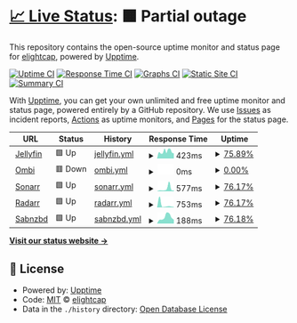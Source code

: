 # [📈 Live Status](https://elightcap.github.io/statuspage): <!--live status--> **🟧 Partial outage**

This repository contains the open-source uptime monitor and status page for [elightcap](https://elightcap.github.io/statuspage), powered by [Upptime](https://github.com/upptime/upptime).

[![Uptime CI](https://github.com/elightcap/statuspage/workflows/Uptime%20CI/badge.svg)](https://github.com/elightcap/statuspage/actions?query=workflow%3A%22Uptime+CI%22)
[![Response Time CI](https://github.com/elightcap/statuspage/workflows/Response%20Time%20CI/badge.svg)](https://github.com/elightcap/statuspage/actions?query=workflow%3A%22Response+Time+CI%22)
[![Graphs CI](https://github.com/elightcap/statuspage/workflows/Graphs%20CI/badge.svg)](https://github.com/elightcap/statuspage/actions?query=workflow%3A%22Graphs+CI%22)
[![Static Site CI](https://github.com/elightcap/statuspage/workflows/Static%20Site%20CI/badge.svg)](https://github.com/elightcap/statuspage/actions?query=workflow%3A%22Static+Site+CI%22)
[![Summary CI](https://github.com/elightcap/statuspage/workflows/Summary%20CI/badge.svg)](https://github.com/elightcap/statuspage/actions?query=workflow%3A%22Summary+CI%22)

With [Upptime](https://upptime.js.org), you can get your own unlimited and free uptime monitor and status page, powered entirely by a GitHub repository. We use [Issues](https://github.com/elightcap/statuspage/issues) as incident reports, [Actions](https://github.com/elightcap/statuspage/actions) as uptime monitors, and [Pages](https://elightcap.github.io/statuspage) for the status page.

<!--start: status pages-->
<!-- This summary is generated by Upptime (https://github.com/upptime/upptime) -->
<!-- Do not edit this manually, your changes will be overwritten -->
<!-- prettier-ignore -->
| URL | Status | History | Response Time | Uptime |
| --- | ------ | ------- | ------------- | ------ |
| <img alt="" src="https://icons.duckduckgo.com/ip3/jellyfin.elightcap.com.ico" height="13"> [Jellyfin](https://jellyfin.elightcap.com) | 🟩 Up | [jellyfin.yml](https://github.com/elightcap/statuspage/commits/HEAD/history/jellyfin.yml) | <details><summary><img alt="Response time graph" src="./graphs/jellyfin/response-time-week.png" height="20"> 423ms</summary><br><a href="https://elightcap.github.io/statuspage/history/jellyfin"><img alt="Response time 295" src="https://img.shields.io/endpoint?url=https%3A%2F%2Fraw.githubusercontent.com%2Felightcap%2Fstatuspage%2FHEAD%2Fapi%2Fjellyfin%2Fresponse-time.json"></a><br><a href="https://elightcap.github.io/statuspage/history/jellyfin"><img alt="24-hour response time 423" src="https://img.shields.io/endpoint?url=https%3A%2F%2Fraw.githubusercontent.com%2Felightcap%2Fstatuspage%2FHEAD%2Fapi%2Fjellyfin%2Fresponse-time-day.json"></a><br><a href="https://elightcap.github.io/statuspage/history/jellyfin"><img alt="7-day response time 423" src="https://img.shields.io/endpoint?url=https%3A%2F%2Fraw.githubusercontent.com%2Felightcap%2Fstatuspage%2FHEAD%2Fapi%2Fjellyfin%2Fresponse-time-week.json"></a><br><a href="https://elightcap.github.io/statuspage/history/jellyfin"><img alt="30-day response time 403" src="https://img.shields.io/endpoint?url=https%3A%2F%2Fraw.githubusercontent.com%2Felightcap%2Fstatuspage%2FHEAD%2Fapi%2Fjellyfin%2Fresponse-time-month.json"></a><br><a href="https://elightcap.github.io/statuspage/history/jellyfin"><img alt="1-year response time 268" src="https://img.shields.io/endpoint?url=https%3A%2F%2Fraw.githubusercontent.com%2Felightcap%2Fstatuspage%2FHEAD%2Fapi%2Fjellyfin%2Fresponse-time-year.json"></a></details> | <details><summary><a href="https://elightcap.github.io/statuspage/history/jellyfin">75.89%</a></summary><a href="https://elightcap.github.io/statuspage/history/jellyfin"><img alt="All-time uptime 98.30%" src="https://img.shields.io/endpoint?url=https%3A%2F%2Fraw.githubusercontent.com%2Felightcap%2Fstatuspage%2FHEAD%2Fapi%2Fjellyfin%2Fuptime.json"></a><br><a href="https://elightcap.github.io/statuspage/history/jellyfin"><img alt="24-hour uptime 100.00%" src="https://img.shields.io/endpoint?url=https%3A%2F%2Fraw.githubusercontent.com%2Felightcap%2Fstatuspage%2FHEAD%2Fapi%2Fjellyfin%2Fuptime-day.json"></a><br><a href="https://elightcap.github.io/statuspage/history/jellyfin"><img alt="7-day uptime 75.89%" src="https://img.shields.io/endpoint?url=https%3A%2F%2Fraw.githubusercontent.com%2Felightcap%2Fstatuspage%2FHEAD%2Fapi%2Fjellyfin%2Fuptime-week.json"></a><br><a href="https://elightcap.github.io/statuspage/history/jellyfin"><img alt="30-day uptime 69.56%" src="https://img.shields.io/endpoint?url=https%3A%2F%2Fraw.githubusercontent.com%2Felightcap%2Fstatuspage%2FHEAD%2Fapi%2Fjellyfin%2Fuptime-month.json"></a><br><a href="https://elightcap.github.io/statuspage/history/jellyfin"><img alt="1-year uptime 97.10%" src="https://img.shields.io/endpoint?url=https%3A%2F%2Fraw.githubusercontent.com%2Felightcap%2Fstatuspage%2FHEAD%2Fapi%2Fjellyfin%2Fuptime-year.json"></a></details>
| <img alt="" src="https://icons.duckduckgo.com/ip3/ombi.elightcap.com.ico" height="13"> [Ombi](https://ombi.elightcap.com) | 🟥 Down | [ombi.yml](https://github.com/elightcap/statuspage/commits/HEAD/history/ombi.yml) | <details><summary><img alt="Response time graph" src="./graphs/ombi/response-time-week.png" height="20"> 0ms</summary><br><a href="https://elightcap.github.io/statuspage/history/ombi"><img alt="Response time 343" src="https://img.shields.io/endpoint?url=https%3A%2F%2Fraw.githubusercontent.com%2Felightcap%2Fstatuspage%2FHEAD%2Fapi%2Fombi%2Fresponse-time.json"></a><br><a href="https://elightcap.github.io/statuspage/history/ombi"><img alt="24-hour response time 0" src="https://img.shields.io/endpoint?url=https%3A%2F%2Fraw.githubusercontent.com%2Felightcap%2Fstatuspage%2FHEAD%2Fapi%2Fombi%2Fresponse-time-day.json"></a><br><a href="https://elightcap.github.io/statuspage/history/ombi"><img alt="7-day response time 0" src="https://img.shields.io/endpoint?url=https%3A%2F%2Fraw.githubusercontent.com%2Felightcap%2Fstatuspage%2FHEAD%2Fapi%2Fombi%2Fresponse-time-week.json"></a><br><a href="https://elightcap.github.io/statuspage/history/ombi"><img alt="30-day response time 0" src="https://img.shields.io/endpoint?url=https%3A%2F%2Fraw.githubusercontent.com%2Felightcap%2Fstatuspage%2FHEAD%2Fapi%2Fombi%2Fresponse-time-month.json"></a><br><a href="https://elightcap.github.io/statuspage/history/ombi"><img alt="1-year response time 366" src="https://img.shields.io/endpoint?url=https%3A%2F%2Fraw.githubusercontent.com%2Felightcap%2Fstatuspage%2FHEAD%2Fapi%2Fombi%2Fresponse-time-year.json"></a></details> | <details><summary><a href="https://elightcap.github.io/statuspage/history/ombi">0.00%</a></summary><a href="https://elightcap.github.io/statuspage/history/ombi"><img alt="All-time uptime 53.33%" src="https://img.shields.io/endpoint?url=https%3A%2F%2Fraw.githubusercontent.com%2Felightcap%2Fstatuspage%2FHEAD%2Fapi%2Fombi%2Fuptime.json"></a><br><a href="https://elightcap.github.io/statuspage/history/ombi"><img alt="24-hour uptime 0.00%" src="https://img.shields.io/endpoint?url=https%3A%2F%2Fraw.githubusercontent.com%2Felightcap%2Fstatuspage%2FHEAD%2Fapi%2Fombi%2Fuptime-day.json"></a><br><a href="https://elightcap.github.io/statuspage/history/ombi"><img alt="7-day uptime 0.00%" src="https://img.shields.io/endpoint?url=https%3A%2F%2Fraw.githubusercontent.com%2Felightcap%2Fstatuspage%2FHEAD%2Fapi%2Fombi%2Fuptime-week.json"></a><br><a href="https://elightcap.github.io/statuspage/history/ombi"><img alt="30-day uptime 0.00%" src="https://img.shields.io/endpoint?url=https%3A%2F%2Fraw.githubusercontent.com%2Felightcap%2Fstatuspage%2FHEAD%2Fapi%2Fombi%2Fuptime-month.json"></a><br><a href="https://elightcap.github.io/statuspage/history/ombi"><img alt="1-year uptime 0.00%" src="https://img.shields.io/endpoint?url=https%3A%2F%2Fraw.githubusercontent.com%2Felightcap%2Fstatuspage%2FHEAD%2Fapi%2Fombi%2Fuptime-year.json"></a></details>
| <img alt="" src="https://icons.duckduckgo.com/ip3/sonarr.elightcap.com.ico" height="13"> [Sonarr](https://sonarr.elightcap.com) | 🟩 Up | [sonarr.yml](https://github.com/elightcap/statuspage/commits/HEAD/history/sonarr.yml) | <details><summary><img alt="Response time graph" src="./graphs/sonarr/response-time-week.png" height="20"> 577ms</summary><br><a href="https://elightcap.github.io/statuspage/history/sonarr"><img alt="Response time 318" src="https://img.shields.io/endpoint?url=https%3A%2F%2Fraw.githubusercontent.com%2Felightcap%2Fstatuspage%2FHEAD%2Fapi%2Fsonarr%2Fresponse-time.json"></a><br><a href="https://elightcap.github.io/statuspage/history/sonarr"><img alt="24-hour response time 394" src="https://img.shields.io/endpoint?url=https%3A%2F%2Fraw.githubusercontent.com%2Felightcap%2Fstatuspage%2FHEAD%2Fapi%2Fsonarr%2Fresponse-time-day.json"></a><br><a href="https://elightcap.github.io/statuspage/history/sonarr"><img alt="7-day response time 577" src="https://img.shields.io/endpoint?url=https%3A%2F%2Fraw.githubusercontent.com%2Felightcap%2Fstatuspage%2FHEAD%2Fapi%2Fsonarr%2Fresponse-time-week.json"></a><br><a href="https://elightcap.github.io/statuspage/history/sonarr"><img alt="30-day response time 426" src="https://img.shields.io/endpoint?url=https%3A%2F%2Fraw.githubusercontent.com%2Felightcap%2Fstatuspage%2FHEAD%2Fapi%2Fsonarr%2Fresponse-time-month.json"></a><br><a href="https://elightcap.github.io/statuspage/history/sonarr"><img alt="1-year response time 315" src="https://img.shields.io/endpoint?url=https%3A%2F%2Fraw.githubusercontent.com%2Felightcap%2Fstatuspage%2FHEAD%2Fapi%2Fsonarr%2Fresponse-time-year.json"></a></details> | <details><summary><a href="https://elightcap.github.io/statuspage/history/sonarr">76.17%</a></summary><a href="https://elightcap.github.io/statuspage/history/sonarr"><img alt="All-time uptime 98.30%" src="https://img.shields.io/endpoint?url=https%3A%2F%2Fraw.githubusercontent.com%2Felightcap%2Fstatuspage%2FHEAD%2Fapi%2Fsonarr%2Fuptime.json"></a><br><a href="https://elightcap.github.io/statuspage/history/sonarr"><img alt="24-hour uptime 100.00%" src="https://img.shields.io/endpoint?url=https%3A%2F%2Fraw.githubusercontent.com%2Felightcap%2Fstatuspage%2FHEAD%2Fapi%2Fsonarr%2Fuptime-day.json"></a><br><a href="https://elightcap.github.io/statuspage/history/sonarr"><img alt="7-day uptime 76.17%" src="https://img.shields.io/endpoint?url=https%3A%2F%2Fraw.githubusercontent.com%2Felightcap%2Fstatuspage%2FHEAD%2Fapi%2Fsonarr%2Fuptime-week.json"></a><br><a href="https://elightcap.github.io/statuspage/history/sonarr"><img alt="30-day uptime 69.62%" src="https://img.shields.io/endpoint?url=https%3A%2F%2Fraw.githubusercontent.com%2Felightcap%2Fstatuspage%2FHEAD%2Fapi%2Fsonarr%2Fuptime-month.json"></a><br><a href="https://elightcap.github.io/statuspage/history/sonarr"><img alt="1-year uptime 97.02%" src="https://img.shields.io/endpoint?url=https%3A%2F%2Fraw.githubusercontent.com%2Felightcap%2Fstatuspage%2FHEAD%2Fapi%2Fsonarr%2Fuptime-year.json"></a></details>
| <img alt="" src="https://icons.duckduckgo.com/ip3/radarr.elightcap.com.ico" height="13"> [Radarr](https://radarr.elightcap.com) | 🟩 Up | [radarr.yml](https://github.com/elightcap/statuspage/commits/HEAD/history/radarr.yml) | <details><summary><img alt="Response time graph" src="./graphs/radarr/response-time-week.png" height="20"> 753ms</summary><br><a href="https://elightcap.github.io/statuspage/history/radarr"><img alt="Response time 243" src="https://img.shields.io/endpoint?url=https%3A%2F%2Fraw.githubusercontent.com%2Felightcap%2Fstatuspage%2FHEAD%2Fapi%2Fradarr%2Fresponse-time.json"></a><br><a href="https://elightcap.github.io/statuspage/history/radarr"><img alt="24-hour response time 183" src="https://img.shields.io/endpoint?url=https%3A%2F%2Fraw.githubusercontent.com%2Felightcap%2Fstatuspage%2FHEAD%2Fapi%2Fradarr%2Fresponse-time-day.json"></a><br><a href="https://elightcap.github.io/statuspage/history/radarr"><img alt="7-day response time 753" src="https://img.shields.io/endpoint?url=https%3A%2F%2Fraw.githubusercontent.com%2Felightcap%2Fstatuspage%2FHEAD%2Fapi%2Fradarr%2Fresponse-time-week.json"></a><br><a href="https://elightcap.github.io/statuspage/history/radarr"><img alt="30-day response time 392" src="https://img.shields.io/endpoint?url=https%3A%2F%2Fraw.githubusercontent.com%2Felightcap%2Fstatuspage%2FHEAD%2Fapi%2Fradarr%2Fresponse-time-month.json"></a><br><a href="https://elightcap.github.io/statuspage/history/radarr"><img alt="1-year response time 225" src="https://img.shields.io/endpoint?url=https%3A%2F%2Fraw.githubusercontent.com%2Felightcap%2Fstatuspage%2FHEAD%2Fapi%2Fradarr%2Fresponse-time-year.json"></a></details> | <details><summary><a href="https://elightcap.github.io/statuspage/history/radarr">76.17%</a></summary><a href="https://elightcap.github.io/statuspage/history/radarr"><img alt="All-time uptime 98.44%" src="https://img.shields.io/endpoint?url=https%3A%2F%2Fraw.githubusercontent.com%2Felightcap%2Fstatuspage%2FHEAD%2Fapi%2Fradarr%2Fuptime.json"></a><br><a href="https://elightcap.github.io/statuspage/history/radarr"><img alt="24-hour uptime 100.00%" src="https://img.shields.io/endpoint?url=https%3A%2F%2Fraw.githubusercontent.com%2Felightcap%2Fstatuspage%2FHEAD%2Fapi%2Fradarr%2Fuptime-day.json"></a><br><a href="https://elightcap.github.io/statuspage/history/radarr"><img alt="7-day uptime 76.17%" src="https://img.shields.io/endpoint?url=https%3A%2F%2Fraw.githubusercontent.com%2Felightcap%2Fstatuspage%2FHEAD%2Fapi%2Fradarr%2Fuptime-week.json"></a><br><a href="https://elightcap.github.io/statuspage/history/radarr"><img alt="30-day uptime 69.63%" src="https://img.shields.io/endpoint?url=https%3A%2F%2Fraw.githubusercontent.com%2Felightcap%2Fstatuspage%2FHEAD%2Fapi%2Fradarr%2Fuptime-month.json"></a><br><a href="https://elightcap.github.io/statuspage/history/radarr"><img alt="1-year uptime 97.15%" src="https://img.shields.io/endpoint?url=https%3A%2F%2Fraw.githubusercontent.com%2Felightcap%2Fstatuspage%2FHEAD%2Fapi%2Fradarr%2Fuptime-year.json"></a></details>
| <img alt="" src="https://icons.duckduckgo.com/ip3/sabnzbd.elightcap.com.ico" height="13"> [Sabnzbd](https://sabnzbd.elightcap.com) | 🟩 Up | [sabnzbd.yml](https://github.com/elightcap/statuspage/commits/HEAD/history/sabnzbd.yml) | <details><summary><img alt="Response time graph" src="./graphs/sabnzbd/response-time-week.png" height="20"> 188ms</summary><br><a href="https://elightcap.github.io/statuspage/history/sabnzbd"><img alt="Response time 388" src="https://img.shields.io/endpoint?url=https%3A%2F%2Fraw.githubusercontent.com%2Felightcap%2Fstatuspage%2FHEAD%2Fapi%2Fsabnzbd%2Fresponse-time.json"></a><br><a href="https://elightcap.github.io/statuspage/history/sabnzbd"><img alt="24-hour response time 339" src="https://img.shields.io/endpoint?url=https%3A%2F%2Fraw.githubusercontent.com%2Felightcap%2Fstatuspage%2FHEAD%2Fapi%2Fsabnzbd%2Fresponse-time-day.json"></a><br><a href="https://elightcap.github.io/statuspage/history/sabnzbd"><img alt="7-day response time 188" src="https://img.shields.io/endpoint?url=https%3A%2F%2Fraw.githubusercontent.com%2Felightcap%2Fstatuspage%2FHEAD%2Fapi%2Fsabnzbd%2Fresponse-time-week.json"></a><br><a href="https://elightcap.github.io/statuspage/history/sabnzbd"><img alt="30-day response time 209" src="https://img.shields.io/endpoint?url=https%3A%2F%2Fraw.githubusercontent.com%2Felightcap%2Fstatuspage%2FHEAD%2Fapi%2Fsabnzbd%2Fresponse-time-month.json"></a><br><a href="https://elightcap.github.io/statuspage/history/sabnzbd"><img alt="1-year response time 297" src="https://img.shields.io/endpoint?url=https%3A%2F%2Fraw.githubusercontent.com%2Felightcap%2Fstatuspage%2FHEAD%2Fapi%2Fsabnzbd%2Fresponse-time-year.json"></a></details> | <details><summary><a href="https://elightcap.github.io/statuspage/history/sabnzbd">76.18%</a></summary><a href="https://elightcap.github.io/statuspage/history/sabnzbd"><img alt="All-time uptime 98.33%" src="https://img.shields.io/endpoint?url=https%3A%2F%2Fraw.githubusercontent.com%2Felightcap%2Fstatuspage%2FHEAD%2Fapi%2Fsabnzbd%2Fuptime.json"></a><br><a href="https://elightcap.github.io/statuspage/history/sabnzbd"><img alt="24-hour uptime 100.00%" src="https://img.shields.io/endpoint?url=https%3A%2F%2Fraw.githubusercontent.com%2Felightcap%2Fstatuspage%2FHEAD%2Fapi%2Fsabnzbd%2Fuptime-day.json"></a><br><a href="https://elightcap.github.io/statuspage/history/sabnzbd"><img alt="7-day uptime 76.18%" src="https://img.shields.io/endpoint?url=https%3A%2F%2Fraw.githubusercontent.com%2Felightcap%2Fstatuspage%2FHEAD%2Fapi%2Fsabnzbd%2Fuptime-week.json"></a><br><a href="https://elightcap.github.io/statuspage/history/sabnzbd"><img alt="30-day uptime 69.63%" src="https://img.shields.io/endpoint?url=https%3A%2F%2Fraw.githubusercontent.com%2Felightcap%2Fstatuspage%2FHEAD%2Fapi%2Fsabnzbd%2Fuptime-month.json"></a><br><a href="https://elightcap.github.io/statuspage/history/sabnzbd"><img alt="1-year uptime 97.01%" src="https://img.shields.io/endpoint?url=https%3A%2F%2Fraw.githubusercontent.com%2Felightcap%2Fstatuspage%2FHEAD%2Fapi%2Fsabnzbd%2Fuptime-year.json"></a></details>

<!--end: status pages-->

[**Visit our status website →**](https://elightcap.github.io/statuspage)

## 📄 License

- Powered by: [Upptime](https://github.com/upptime/upptime)
- Code: [MIT](./LICENSE) © [elightcap](https://elightcap.github.io/statuspage)
- Data in the `./history` directory: [Open Database License](https://opendatacommons.org/licenses/odbl/1-0/)
